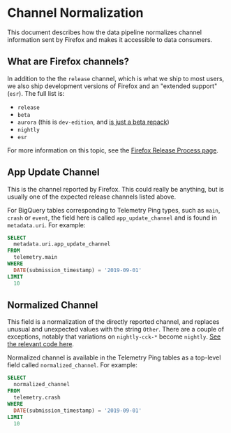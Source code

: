 # Channel Normalization

This document describes how the data pipeline normalizes channel information
sent by Firefox and makes it accessible to data consumers.

<!-- toc -->

## What are Firefox channels?

In addition to the the `release` channel, which is what we ship to most users,
we also ship development versions of Firefox and an "extended support" (`esr`).
The full list is:

- `release`
- `beta`
- `aurora` (this is `dev-edition`, and [is just a beta repack][deved])
- `nightly`
- `esr`

For more information on this topic, see the [Firefox Release Process page][fx_release_process].

[deved]: https://www.mozilla.org/en-US/firefox/developer/
[fx_release_process]: https://wiki.mozilla.org/Release_Management/Release_Process

## App Update Channel

This is the channel reported by Firefox.
This could really be anything, but is usually one of the expected release channels listed above.

For BigQuery tables corresponding to Telemetry Ping types, such as `main`, `crash` or `event`,
the field here is called `app_update_channel` and is found in `metadata.uri`. For example:

```sql
SELECT
  metadata.uri.app_update_channel
FROM
  telemetry.main
WHERE
  DATE(submission_timestamp) = '2019-09-01'
LIMIT
  10
```

## Normalized Channel

This field is a normalization of the directly reported channel, and replaces unusual
and unexpected values with the string `Other`.
There are a couple of exceptions, notably that variations on `nightly-cck-*` become `nightly`.
[See the relevant code here][normalization].

Normalized channel is available in the Telemetry Ping tables as a top-level field
called `normalized_channel`.
For example:

```sql
SELECT
  normalized_channel
FROM
  telemetry.crash
WHERE
  DATE(submission_timestamp) = '2019-09-01'
LIMIT
  10
```

[normalization]: https://github.com/mozilla/gcp-ingestion/blob/92ba503c4debc887e746d5f2ff5ee60becb8072f/ingestion-beam/src/main/java/com/mozilla/telemetry/transforms/NormalizeAttributes.java#L38
